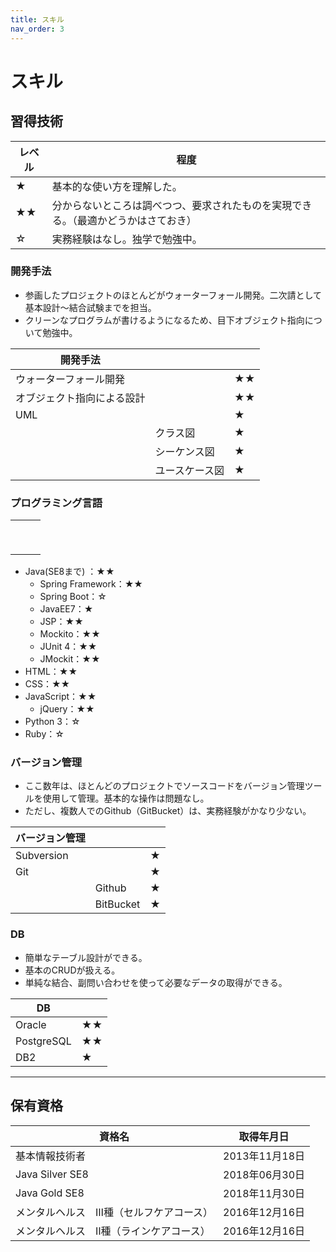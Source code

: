 ```yaml
---
title: スキル
nav_order: 3
---
```

# スキル

## 習得技術

| レベル | 程度                                                         |
| ------ | ------------------------------------------------------------ |
| ★      | 基本的な使い方を理解した。                                   |
| ★★     | 分からないところは調べつつ、要求されたものを実現できる。（最適かどうかはさておき） |
| ☆      | 実務経験はなし。独学で勉強中。                               |



### 開発手法

- 参画したプロジェクトのほとんどがウォーターフォール開発。二次請として基本設計〜結合試験までを担当。
- クリーンなプログラムが書けるようになるため、目下オブジェクト指向について勉強中。

| 開発手法                   |                |      |
| -------------------------- | -------------- | ---- |
| ウォーターフォール開発     |                | ★★   |
| オブジェクト指向による設計 |                | ★★   |
| UML                        |                | ★    |
|                            | クラス図       | ★    |
|                            | シーケンス図   | ★    |
|                            | ユースケース図 | ★    |



### プログラミング言語

|      |      |      |
| ---- | ---- | ---- |
|      |      |      |
|      |      |      |
|      |      |      |
|      |      |      |
|      |      |      |
|      |      |      |
|      |      |      |
|      |      |      |
|      |      |      |



- Java(SE8まで) ：★★
  - Spring Framework：★★
  - Spring Boot：☆
  - JavaEE7：★
  - JSP：★★
  - Mockito：★★
  - JUnit 4：★★
  - JMockit：★★
- HTML：★★
- CSS：★★
- JavaScript：★★
  - jQuery：★★
- Python 3：☆
- Ruby：☆

### バージョン管理

- ここ数年は、ほとんどのプロジェクトでソースコードをバージョン管理ツールを使用して管理。基本的な操作は問題なし。
- ただし、複数人でのGithub（GitBucket）は、実務経験がかなり少ない。

| バージョン管理 |           |      |
| -------------- | --------- | ---- |
| Subversion     |           | ★    |
| Git            |           | ★    |
|                | Github    | ★    |
|                | BitBucket | ★    |



### DB

- 簡単なテーブル設計ができる。
- 基本のCRUDが扱える。
- 単純な結合、副問い合わせを使って必要なデータの取得ができる。

| DB         |      |
| ---------- | ---- |
| Oracle     | ★★   |
| PostgreSQL | ★★   |
| DB2        | ★    |

---

## 保有資格

| 資格名                                  | 取得年月日     |
| --------------------------------------- | -------------- |
| 基本情報技術者                          | 2013年11月18日 |
| Java Silver SE8                         | 2018年06月30日 |
| Java Gold SE8                           | 2018年11月30日 |
| メンタルヘルス　Ⅲ種（セルフケアコース） | 2016年12月16日 |
| メンタルヘルス　Ⅱ種（ラインケアコース） | 2016年12月16日 |